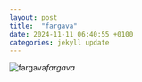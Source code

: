 ```yaml
---
layout: post
title:  "fargava"
date: 2024-11-11 06:40:55 +0100
categories: jekyll update
---
```





![fargava](https://lh3.googleusercontent.com/pw/AP1GczNr08sys8XW830tlwgXszJD3jMn7nltmJRlKHG-vf5rhL3hBBr8vaIverbrYQ7LPQ2xpwxm7MgbQtzrrh95xIuOHAZoZQD0Ag06cc-RgFcJ7z2EbHs=w0)*fargava*&nbsp;



[jekyll-docs]: https://jekyllrb.com/docs/home
[jekyll-gh]:   https://github.com/jekyll/jekyll
[jekyll-talk]: https://talk.jekyllrb.com/
